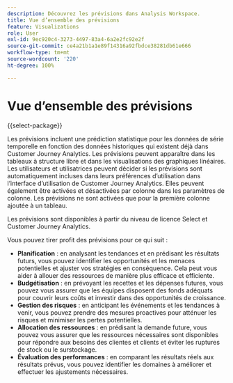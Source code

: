 ```yaml
---
description: Découvrez les prévisions dans Analysis Workspace.
title: Vue d’ensemble des prévisions
feature: Visualizations
role: User
exl-id: 9ec920c4-3273-4497-83a4-6a2e2fc92e2f
source-git-commit: ce4a21b1a1e89f14316a92fbdce38281db61e666
workflow-type: tm+mt
source-wordcount: '220'
ht-degree: 100%

---
```


# Vue d’ensemble des prévisions

{{select-package}}

Les prévisions incluent une prédiction statistique pour les données de série temporelle en fonction des données historiques qui existent déjà dans Customer Journey Analytics. Les prévisions peuvent apparaître dans les tableaux à structure libre et dans les visualisations des graphiques linéaires. Les utilisateurs et utilisatrices peuvent décider si les prévisions sont automatiquement incluses dans leurs préférences d’utilisation dans l’interface d’utilisation de Customer Journey Analytics. Elles peuvent également être activées et désactivées par colonne dans les paramètres de colonne. Les prévisions ne sont activées que pour la première colonne ajoutée à un tableau.

Les prévisions sont disponibles à partir du niveau de licence Select et Customer Journey Analytics.

Vous pouvez tirer profit des prévisions pour ce qui suit :

* **Planification** : en analysant les tendances et en prédisant les résultats futurs, vous pouvez identifier les opportunités et les menaces potentielles et ajuster vos stratégies en conséquence. Cela peut vous aider à allouer des ressources de manière plus efficace et efficiente.
* **Budgétisation** : en prévoyant les recettes et les dépenses futures, vous pouvez vous assurer que les équipes disposent des fonds adéquats pour couvrir leurs coûts et investir dans des opportunités de croissance.
* **Gestion des risques** : en anticipant les événements et les tendances à venir, vous pouvez prendre des mesures proactives pour atténuer les risques et minimiser les pertes potentielles.
* **Allocation des ressources** : en prédisant la demande future, vous pouvez vous assurer que les ressources nécessaires sont disponibles pour répondre aux besoins des clientes et clients et éviter les ruptures de stock ou le surstockage.
* **Évaluation des performances** : en comparant les résultats réels aux résultats prévus, vous pouvez identifier les domaines à améliorer et effectuer les ajustements nécessaires.
